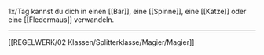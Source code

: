1x/Tag kannst du dich in einen [[Bär]], eine [[Spinne]], eine [[Katze]] oder eine [[Fledermaus]] verwandeln. 

---
[[REGELWERK/02 Klassen/Splitterklasse/Magier/Magier]]